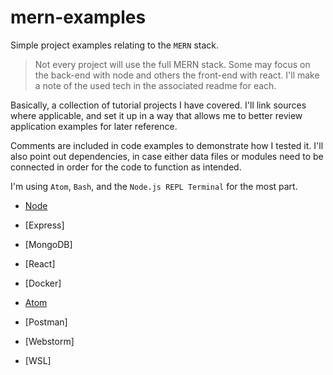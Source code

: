 # mern-examples
Simple project examples relating to the `MERN` stack.
> Not every project will use the full MERN stack. Some may focus on the back-end with node and others the front-end with react. I'll make a
note of the used tech in the associated readme for each.


Basically, a collection of tutorial projects I have covered. I'll link sources where applicable, and set it up in a way that allows me to 
better review application examples for later reference.

Comments are included in code examples to demonstrate how I tested it. I'll also point out dependencies, in case either data files or 
modules need to be connected in order for the code to function as intended.

I'm using `Atom`, `Bash`, and the `Node.js REPL Terminal` for the most part.

- [Node](https://nodejs.org/en/)
- [Express]
- [MongoDB]
- [React]
- [Docker]


- [Atom](https://atom.io/)
- [Postman]
- [Webstorm]
- [WSL]
